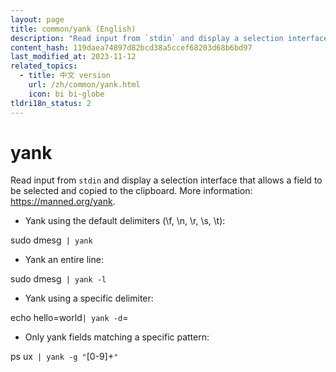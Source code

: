 ```yaml
---
layout: page
title: common/yank (English)
description: "Read input from `stdin` and display a selection interface that allows a field to be selected and copied to the clipboard."
content_hash: 119daea74897d82bcd38a5ccef68203d68b6bd97
last_modified_at: 2023-11-12
related_topics:
  - title: 中文 version
    url: /zh/common/yank.html
    icon: bi bi-globe
tldri18n_status: 2
---
```

# yank

Read input from `stdin` and display a selection interface that allows a field to be selected and copied to the clipboard.
More information: <https://manned.org/yank>.

- Yank using the default delimiters (\f, \n, \r, \s, \t):

<span class="tldr-var badge badge-pill bg-dark-lm bg-white-dm text-white-lm text-dark-dm font-weight-bold">sudo dmesg</span>` | yank`

- Yank an entire line:

<span class="tldr-var badge badge-pill bg-dark-lm bg-white-dm text-white-lm text-dark-dm font-weight-bold">sudo dmesg</span>` | yank -l`

- Yank using a specific delimiter:

<span class="tldr-var badge badge-pill bg-dark-lm bg-white-dm text-white-lm text-dark-dm font-weight-bold">echo hello=world</span>` | yank -d `<span class="tldr-var badge badge-pill bg-dark-lm bg-white-dm text-white-lm text-dark-dm font-weight-bold">=</span>

- Only yank fields matching a specific pattern:

<span class="tldr-var badge badge-pill bg-dark-lm bg-white-dm text-white-lm text-dark-dm font-weight-bold">ps ux</span>` | yank -g "`<span class="tldr-var badge badge-pill bg-dark-lm bg-white-dm text-white-lm text-dark-dm font-weight-bold">[0-9]+</span>`"`

